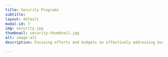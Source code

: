 ```yaml
---
title: Security Programs
subtitle:
layout: default
modal-id: 7
img: security.jpg
thumbnail: security-thumbnail.jpg
alt: image-alt
description: Focusing efforts and budgets on effectively addressing business risks most effectively.

---
```

